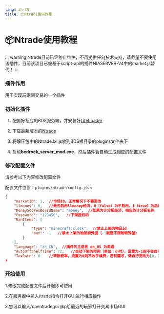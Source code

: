 ```yaml
---
lang: zh-CN
title: 📦Ntrade使用教程
---
```


# 📦Ntrade使用教程

::: warning Ntrade目前已经停止维护，不再提供任何技术支持，请尽量不要使用该插件，目前该项目已被基于script-api的插件NIASERVER-V4中的market.js替代！
:::

### 插件作用

用于实现玩家间交易的一个插件

### 初始化插件

1. 配置好相应的BDS服务端，并安装好[LiteLoader](https://github.com/LiteLDev/LiteLoaderBDS)

2. 下载最新版本的[Ntrade](https://github.com/NIANIANKNIA/Ntrade/releases)

3. 将解压包中的Ntrade.lxl.js放到BDS根目录的plugins文件夹下

4. 启动**bedrock_server_mod.exe**，然后插件会自动生成相应的配置文件

### 修改配置文件

请参考以下内容修改配置文件

配置文件位置：`plugins/Ntrade/config.json`

```json
{
    "marketID": 1,  //市场ID，正常情况下不要更改
    "llmoney": 0,   //是否启用llmoney经济，0（false）为不启用，1（true）为启用
    "MoneyScoresBoardName": "money",  //如果为计分板经济，相应的计分板名称
    "Password": "123456",   //下架授权码
    "BanItems": [
        {
            "type": "minecraft:clock",  //禁止上架的物品id
            "aux": -1   //禁止上架的物品特殊值（-1就是不限制特殊值）
        }
    ],
    "language": "zh_CN",  //插件的主语言 en_US 为英语
    "AutoOffShelfTime": 72,   //自动下架的时间（单位：小时），设置为-1则不会自动下架
    "TaxRate": 0    //转账税率，设置为0则不收手续费，若有需求，请自行更改为[0，1)的任意数字
}
```

### 开始使用

1.修改完成配置文件后开服即可使用

2.在服务器中输入/trade指令打开GUI进行相应操作

3.您可以输入/opentradegui @p给最近的玩家打开交易市场GUI
